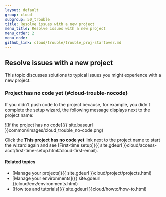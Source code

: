 ```yaml
---
layout: default
group: cloud
subgroup: 50_trouble
title: Resolve issues with a new project
menu_title: Resolve issues with a new project
menu_order: 2
menu_node: 
github_link: cloud/trouble/trouble_proj-startover.md
---
```


## Resolve issues with a new project
This topic discusses solutions to typical issues you might experience with a new project.

### Project has no code yet {#cloud-trouble-nocode}
If you didn't push code to the project because, for example, you didn't complete the setup wizard, the following message displays next to the project name:

![If the project has no code]({{ site.baseurl }}common/images/cloud_trouble_no-code.png)

Click the **This project has no code yet** link next to the project name to start the wizard again and see [First-time setup]({{ site.gdeurl }}cloud/access-acct/first-time-setup.html#cloud-first-email).

#### Related topics
*	[Manage your projects]({{ site.gdeurl }}cloud/project/projects.html)
*	[Manage your environments]({{ site.gdeurl }}cloud/env/environments.html)
*	[How tos and tutorials]({{ site.gdeurl }}cloud/howto/how-to.html)
